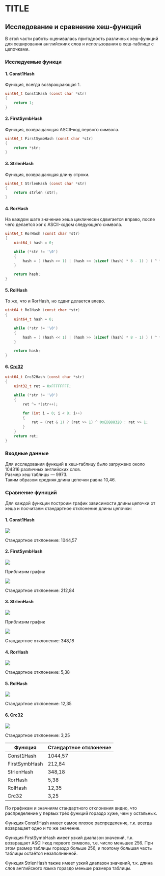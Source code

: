 # TITLE

## Исследование и сравнение хеш-функций

В этой части работы оценивалась пригодность различных хеш-функций для хеширования английскиих слов и использования в хеш-таблице с цепочками.

### Исследуемые функци

#### 1. Const1Hash

Функция, всегда возвращаающая 1.

```C
uint64_t Const1Hash (const char *str)
{
    return 1;
}
```

#### 2. FirstSymbHash

Функция, возвращающая ASCII-код первого символа.

```C
uint64_t FirstSymbHash (const char *str)
{
    return *str;
}
```

#### 3. StrlenHash

Функция, возвращающая длину строки.

```C
uint64_t StrlenHash (const char *str)
{
    return strlen (str);
}
```
#### 4. RorHash

На каждом шаге значение хеша циклически сдвигается вправо, после чего делается xor с ASCII-кодом следующего символа.

```C
uint64_t RorHash (const char *str)
{
    uint64_t hash = 0;

    while (*str != '\0')
    {
        hash = ( (hash >> 1) | (hash << (sizeof (hash) * 8 - 1) ) ) ^ *(str++);
    }

    return hash;
}
```

#### 5. RolHash

То же, что и RorHash, но сдвиг делается влево.

```C
uint64_t RolHash (const char *str)
{
    uint64_t hash = 0;

    while (*str != '\0')
    {
        hash = ( (hash << 1) | (hash >> (sizeof (hash) * 8 - 1) ) ) ^ *(str++);
    }

    return hash;
}
```

#### 6. [Crc32](https://ru.wikibooks.org/wiki/%D0%A0%D0%B5%D0%B0%D0%BB%D0%B8%D0%B7%D0%B0%D1%86%D0%B8%D0%B8_%D0%B0%D0%BB%D0%B3%D0%BE%D1%80%D0%B8%D1%82%D0%BC%D0%BE%D0%B2/%D0%A6%D0%B8%D0%BA%D0%BB%D0%B8%D1%87%D0%B5%D1%81%D0%BA%D0%B8%D0%B9_%D0%B8%D0%B7%D0%B1%D1%8B%D1%82%D0%BE%D1%87%D0%BD%D1%8B%D0%B9_%D0%BA%D0%BE%D0%B4)

```C
uint64_t Crc32Hash (const char *str)
{
    uint32_t ret = 0xFFFFFFFF;

    while (*str != '\0')
    {
        ret ^= *(str++);

        for (int i = 0; i < 8; i++)
        {
            ret = (ret & 1) ? (ret >> 1) ^ 0xEDB88320 : ret >> 1;
        }
    }
    return ret;
}
```

### Входные данные

Для исследования функций в хеш-таблицу было загружено около 104316 различных английских слов.\
Размер хеш таблицы — 9973.\
Таким образом средняя длина цепочки равна 10,46.

### Сравнение функций

Для каждой функции построим график зависимости длины цепочки от хеша и посчитаем стандартное отклонение длины цепочки:

#### 1. Const1Hash

![](./images/Const1Hash.png)

Стандартное отклонение: 1044,57

#### 2. FirstSymbHash

![](./images/FirstSymbHash.png)

Приблизим график

![](./images/FirstSymbHash_zoomed.png)

Стандартное отклонение: 212,84

#### 3. StrlenHash

![](./images/StrlenHash.png)

Приблизим график

![](./images/StrlenHash_zoomed.png)

Стандартное отклонение: 348,18

#### 4. RorHash

![](./images/RorHash.png)

Стандартное отклонение: 5,38

#### 5. RolHash

![](./images/RolHash.png)

Стандартное отклонение: 12,35

#### 6. Crc32

![](./images/Crc32.png)

Стандартное отклонение: 3,25


| Функция       | Стандартное отклонение |
|---------------|------------------------|
| Const1Hash    | 1044,57                |
| FirstSymbHash | 212,84                 |
| StrlenHash    | 348,18                 |
| RorHash       | 5,38                   |
| RolHash       | 12,35                  |
| Crc32         | 3,25                   |

По графикам и значниям стандартного отклонения видно, что распределение у первых трёх функций гораздо хуже, чем у остальных.

Функция Const1Hash имеет самое плохое распределение, т.к. всегда возвращает одно и то же значение.

Функция FirstSymbHash имеет узкий диапазон значений, т.к. возвращает ASCII-код первого символа, т.е. число меньшее 256.
При этом размер таблицы гораздо больше 256, и поэтому большая часть таблицы остаётся незаполненной.

Функция StrlenHash также имеет узкий диапазон значений, т.к. длина слов английского языка гораздо меньше размера таблицы.

